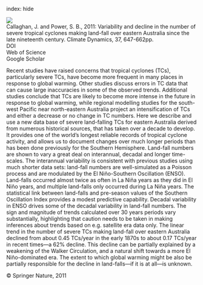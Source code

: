 index: hide

<div class="Citation">
    <div class="Citation-thumb CitationThumb-linked"  data-href="https://doi.org/10.1007/s00382-010-0883-2">
      <img src="https://static.claimspace.cloud/climate-study-static/refs/thumbs/2/Callaghan_and_Power_2011-thumb.png" />
    </div>

  <div class="Citation-body">
    <div class="Citation-text">Callaghan, J. and Power, S. B., 2011: Variability and decline in the number of severe tropical cyclones making land-fall over eastern Australia since the late nineteenth century. <span class="Article-journal">Climate Dynamics, </span><span class="Article-volume">37, </span>647-662pp.</div>
    <div class="Citation-links">
      <div class="CitationLink" data-href="https://doi.org/10.1007/s00382-010-0883-2">
        <div class="CitationLink-icon CitationLink-Doi"></div>
        <div class="CitationLink-text">DOI</div>
      </div>
      <div class="CitationLink" data-href="http://cel.webofknowledge.com/InboundService.do?customersID=atyponcel&smartRedirect=yes&mode=FullRecord&IsProductCode=Yes&product=CEL&Init=Yes&Func=Frame&action=retrieve&SrcApp=literatum&SrcAuth=atyponcel&SID=7CNc3cIRaBKjGbSujFM&UT=WOS:000293403500014">
        <div class="CitationLink-icon CitationLink-Isi"></div>
        <div class="CitationLink-text">Web of Science</div>
      </div>
      <div class="CitationLink" data-href="https://scholar.google.com/scholar?q=10.1007/s00382-010-0883-2">
        <div class="CitationLink-icon CitationLink-Scholar"></div>
        <div class="CitationLink-text">Google Scholar</div>
      </div>
    </div>
  </div>
</div>

Recent studies have raised concerns that tropical cyclones (TCs), particularly severe TCs, have become more frequent in many places in response to global warming. Other studies discuss errors in TC data that can cause large inaccuracies in some of the observed trends. Additional studies conclude that TCs are likely to become more intense in the future in response to global warming, while regional modelling studies for the south-west Pacific near north-eastern Australia project an intensification of TCs and either a decrease or no change in TC numbers. Here we describe and use a new data base of severe land-falling TCs for eastern Australia derived from numerous historical sources, that has taken over a decade to develop. It provides one of the world’s longest reliable records of tropical cyclone activity, and allows us to document changes over much longer periods than has been done previously for the Southern Hemisphere. Land-fall numbers are shown to vary a great deal on interannual, decadal and longer time-scales. The interannual variability is consistent with previous studies using much shorter data sets: land-fall numbers are well-simulated as a Poisson process and are modulated by the El Niño-Southern Oscillation (ENSO). Land-falls occurred almost twice as often in La Niña years as they did in El Niño years, and multiple land-falls only occurred during La Niña years. The statistical link between land-falls and pre-season values of the Southern Oscillation Index provides a modest predictive capability. Decadal variability in ENSO drives some of the decadal variability in land-fall numbers. The sign and magnitude of trends calculated over 30 years periods vary substantially, highlighting that caution needs to be taken in making inferences about trends based on e.g. satellite era data only. The linear trend in the number of severe TCs making land-fall over eastern Australia declined from about 0.45 TCs/year in the early 1870s to about 0.17 TCs/year in recent times—a 62% decline. This decline can be partially explained by a weakening of the Walker Circulation, and a natural shift towards a more El Niño-dominated era. The extent to which global warming might be also be partially responsible for the decline in land-falls—if it is at all—is unknown.

<div class="Citation-copy">
&copy; Springer Nature, 2011
</div>